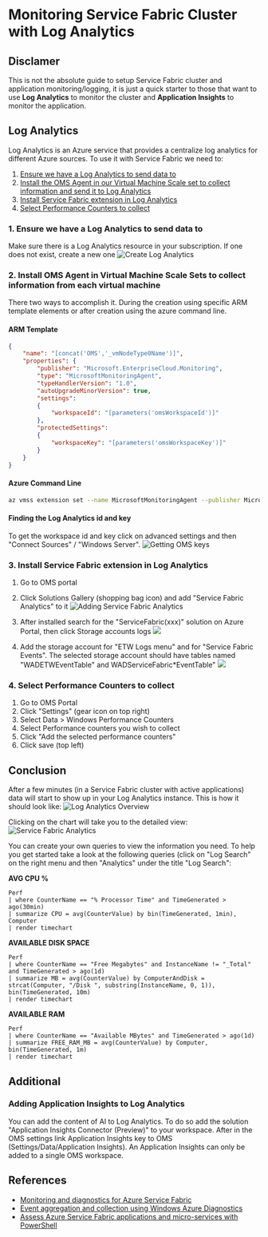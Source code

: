 # Monitoring Service Fabric Cluster with Log Analytics

## Disclamer

This is not the absolute guide to setup Service Fabric cluster and application monitoring/logging, it is just a quick starter to those that want to use **Log Analytics** to monitor the cluster and **Application Insights** to monitor the application.

## Log Analytics

Log Analytics is an Azure service that provides a centralize log analytics for different Azure sources. To use it with Service Fabric we need to:

1. [Ensure we have a Log Analytics to send data to](#ensure-log-analytics)
2. [Install the OMS Agent in our Virtual Machine Scale set to collect information and send it to Log Analytics](#oms-agent)
3. [Install Service Fabric extension in Log Analytics](#service-fabric-extension)
4. [Select Performance Counters to collect](#performance-counters)

### <a name="ensure-log-analytics">1. Ensure we have a Log Analytics to send data to</a>
Make sure there is a Log Analytics resource in your subscription. If one does not exist, create a new one
![Create Log Analytics](media/create-loganalytics.png)

### <a name="#oms-agent">2. Install OMS Agent in Virtual Machine Scale Sets to collect information from each virtual machine</a>

There two ways to accomplish it. During the creation using specific ARM template elements or after creation using the azure command line.

#### ARM Template
```json
{
    "name": "[concat('OMS','_vmNodeType0Name')]",
    "properties": {
        "publisher": "Microsoft.EnterpriseCloud.Monitoring",
        "type": "MicrosoftMonitoringAgent",
        "typeHandlerVersion": "1.0",
        "autoUpgradeMinorVersion": true,
        "settings":
        {
            "workspaceId": "[parameters('omsWorkspaceId')]"
        },
        "protectedSettings":
        {
            "workspaceKey": "[parameters('omsWorkspaceKey')]"
        }
    }
}
```

#### Azure Command Line
```bash
az vmss extension set --name MicrosoftMonitoringAgent --publisher Microsoft.EnterpriseCloud.Monitoring --resource-group <nameOfResourceGroup> --vmss-name <nameOfNodeType> --settings "{'workspaceId':'<OMSworkspaceId>'}" --protected-settings "{'workspaceKey':'<OMSworkspaceKey>'}"
```

#### Finding the Log Analytics id and key
To get the workspace id and key click on advanced settings and then "Connect Sources" / "Windows Server".
![Getting OMS keys](media/oms-getting-keys.png)

### <a name="service-fabric-extension">3. Install Service Fabric extension in Log Analytics</a>
1. Go to OMS portal
2. Click Solutions Gallery (shopping bag icon) and add "Service Fabric Analytics" to it
   ![Adding Service Fabric Analytics](media/oms-add_service-fabric-analytics-2.png)

3. After installed search for the "ServiceFabric(xxx)" solution on Azure Portal, then click Storage accounts logs
   ![](media/oms-add_service-fabric-analytics-3.png)

4. Add the storage account for "ETW Logs menu" and for "Service Fabric Events". The selected storage account should have tables named "WADETWEventTable" and WADServiceFabric*EventTable"
   ![](media/oms-add_service-fabric-analytics-4.png)


   
### <a name="performance-counters">4. Select Performance Counters to collect</a>
1. Go to OMS Portal
2. Click "Settings" (gear icon on top right)
3. Select Data > Windows Performance Counters
4. Select Performance counters you wish to collect
5. Click "Add the selected performance counters"
6. Click save (top left)

## Conclusion

After a few minutes (in a Service Fabric cluster with active applications) data will start to show up in your Log Analytics instance. This is how it should look like:
![Log Analytics Overview](media/oms-overview.png)

Clicking on the chart will take you to the detailed view:
![Service Fabric Analytics](media/oms-service-fabric.png)

You can create your own queries to view the information you need. To help you get started take a look at the following queries (click on "Log Search" on the right menu and then "Analytics" under the title "Log Search":

**AVG CPU %**
```
Perf
| where CounterName == "% Processor Time" and TimeGenerated > ago(30min)
| summarize CPU = avg(CounterValue) by bin(TimeGenerated, 1min), Computer
| render timechart
```

**AVAILABLE DISK SPACE**
```
Perf
| where CounterName == "Free Megabytes" and InstanceName != "_Total" and TimeGenerated > ago(1d)
| summarize MB = avg(CounterValue) by ComputerAndDisk = strcat(Computer, "/Disk ", substring(InstanceName, 0, 1)), bin(TimeGenerated, 10m)
| render timechart 
```

**AVAILABLE RAM**
```
Perf
| where CounterName == "Available MBytes" and TimeGenerated > ago(1d)
| summarize FREE_RAM_MB = avg(CounterValue) by Computer, bin(TimeGenerated, 1m)
| render timechart
```

## Additional

### Adding Application Insights to Log Analytics

You can add the content of AI to Log Analytics. To do so add the solution "Application Insights Connector (Preview)" to your workspace. After in the OMS settings link  Application Insights key to OMS (Settings/Data/Application Insights). An Application Insights can only be added to a single OMS workspace.

## References

- [Monitoring and diagnostics for Azure Service Fabric](https://docs.microsoft.com/en-us/azure/service-fabric/service-fabric-diagnostics-overview)
- [Event aggregation and collection using Windows Azure Diagnostics](https://docs.microsoft.com/en-us/azure/service-fabric/service-fabric-diagnostics-event-aggregation-wad)
- [Assess Azure Service Fabric applications and micro-services with PowerShell](https://docs.microsoft.com/en-us/azure/log-analytics/log-analytics-service-fabric)
